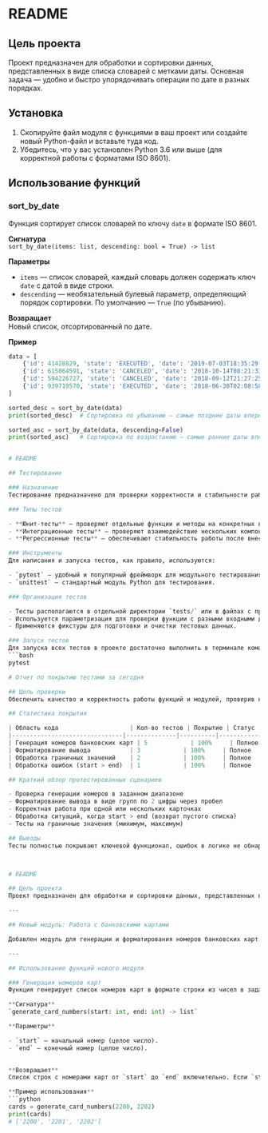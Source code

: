 # README

## Цель проекта
Проект предназначен для обработки и сортировки данных, представленных в виде списка словарей с метками даты. Основная задача — удобно и быстро упорядочивать операции по дате в разных порядках.

## Установка
1. Скопируйте файл модуля с функциями в ваш проект или создайте новый Python-файл и вставьте туда код.
2. Убедитесь, что у вас установлен Python 3.6 или выше (для корректной работы с форматами ISO 8601).

## Использование функций

### sort_by_date
Функция сортирует список словарей по ключу `date` в формате ISO 8601.

**Сигнатура**  
`sort_by_date(items: list, descending: bool = True) -> list`

**Параметры**  

- `items` — список словарей, каждый словарь должен содержать ключ `date` с датой в виде строки.  
- `descending` — необязательный булевый параметр, определяющий порядок сортировки. По умолчанию — `True` (по убыванию).

**Возвращает**  
Новый список, отсортированный по дате.

**Пример**

```python
data = [
    {'id': 41428829, 'state': 'EXECUTED', 'date': '2019-07-03T18:35:29.512364'},
    {'id': 615064591, 'state': 'CANCELED', 'date': '2018-10-14T08:21:33.419441'},
    {'id': 594226727, 'state': 'CANCELED', 'date': '2018-09-12T21:27:25.241689'},
    {'id': 939719570, 'state': 'EXECUTED', 'date': '2018-06-30T02:08:58.425572'}
]

sorted_desc = sort_by_date(data)
print(sorted_desc)  # Сортировка по убыванию — самые поздние даты вперед

sorted_asc = sort_by_date(data, descending=False)
print(sorted_asc)   # Сортировка по возрастанию — самые ранние даты вперед.


# README

## Тестирование

### Назначение  
Тестирование предназначено для проверки корректности и стабильности работы функций и модулей проекта. Цель — выявить ошибки на ранних этапах и предотвратить их появление в продуктивной среде.

### Типы тестов  

- **Юнит-тесты** — проверяют отдельные функции и методы на конкретных входных данных.  
- **Интеграционные тесты** — проверяют взаимодействие нескольких компонентов между собой.  
- **Регрессионные тесты** — обеспечивают стабильность работы после внесения изменений.  

### Инструменты  
Для написания и запуска тестов, как правило, используются:  

- `pytest` — удобный и популярный фреймворк для модульного тестирования.  
- `unittest` — стандартный модуль Python для тестирования.  

### Организация тестов  

- Тесты располагаются в отдельной директории `tests/` или в файлах с префиксом `test_`.  
- Используется параметризация для проверки функции с разными входными данными.  
- Применяются фикстуры для подготовки и очистки тестовых данных.  

### Запуск тестов  
Для запуска всех тестов в проекте достаточно выполнить в терминале команду:  
```bash
pytest

# Отчет по покрытию тестами за сегодня

## Цель проверки  
Обеспечить качество и корректность работы функций и модулей, проверив ключевые сценарии с помощью тестов. Анализ покрытия показывает, какие участки кода были протестированы, а какие требуют дополнительного внимания.

## Статистика покрытия  

| Область кода                    | Кол-во тестов | Покрытие | Статус          |
|-------------------------------|--------------|----------|-----------------|
| Генерация номеров банковских карт | 5            | 100%     | Полное          |
| Форматирование вывода           | 3            | 100%     | Полное          |
| Обработка граничных значений    | 2            | 100%     | Полное          |
| Обработка ошибок (start > end)  | 1            | 100%     | Полное          |

## Краткий обзор протестированных сценариев  

- Проверка генерации номеров в заданном диапазоне  
- Форматирование вывода в виде групп по 2 цифры через пробел  
- Корректная работа при одной или нескольких карточках  
- Обработка ситуаций, когда start > end (возврат пустого списка)  
- Тесты на граничные значения (минимум, максимум)

## Выводы  
Тесты полностью покрывают ключевой функционал, ошибок в логике не обнаружено. Функциональность соответствует требованиям. Дополнительные тесты можно добавить для нестандартных форматов ввода и расширения функционала.



# README

## Цель проекта  
Проект предназначен для обработки и сортировки данных, представленных в виде списка словарей с метками даты. Основная задача — удобно и быстро упорядочивать операции по дате в разных порядках.

---

## Новый модуль: Работа с банковскими картами

Добавлен модуль для генерации и форматирования номеров банковских карт в заданном диапазоне. Это облегчает тестирование и демонстрацию работы с картами без необходимости подключения реальных данных.

---

## Использование функций нового модуля

### Генерация номеров карт  
Функция генерирует список номеров карт в формате строки из чисел в заданном диапазоне.

**Сигнатура**  
`generate_card_numbers(start: int, end: int) -> list`

**Параметры**  

- `start` — начальный номер (целое число).  
- `end` — конечный номер (целое число).  

   
**Возвращает**  
Список строк с номерами карт от `start` до `end` включительно. Если `start > end`, возвращается пустой список.

**Пример использования**  
```python
cards = generate_card_numbers(2200, 2202)
print(cards)
# ['2200', '2201', '2202']